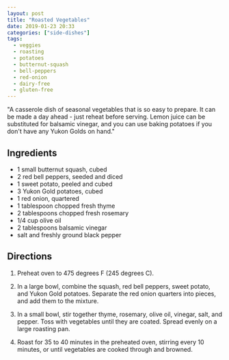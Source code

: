 ```yaml
---
layout: post
title: "Roasted Vegetables"
date: 2019-01-23 20:33
categories: ["side-dishes"]
tags:
  - veggies
  - roasting
  - potatoes
  - butternut-squash
  - bell-peppers
  - red-onion
  - dairy-free
  - gluten-free
---
```

"A casserole dish of seasonal vegetables that is so easy to prepare. It can be made a day ahead - just reheat before serving. Lemon juice can be substituted for balsamic vinegar, and you can use baking potatoes if you don't have any Yukon Golds on hand."

## Ingredients
- 1 small butternut squash, cubed
- 2 red bell peppers, seeded and diced
- 1 sweet potato, peeled and cubed
- 3 Yukon Gold potatoes, cubed
- 1 red onion, quartered
- 1 tablespoon chopped fresh thyme
- 2 tablespoons chopped fresh rosemary
- 1/4 cup olive oil
- 2 tablespoons balsamic vinegar
- salt and freshly ground black pepper

## Directions

1. Preheat oven to 475 degrees F (245 degrees C).

2. In a large bowl, combine the squash, red bell peppers, sweet potato, and Yukon Gold potatoes. Separate the red onion quarters into pieces, and add them to the mixture.

3. In a small bowl, stir together thyme, rosemary, olive oil, vinegar, salt, and pepper. Toss with vegetables until they are coated. Spread evenly on a large roasting pan.

4. Roast for 35 to 40 minutes in the preheated oven, stirring every 10 minutes, or until vegetables are cooked through and browned.
